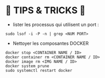 # 🧰 TIPS & TRICKS 🧰

- lister les processus qui utilisent un port :

```
sudo lsof -i -P -n | grep <NUM PORT>
```


- Nettoyer les composantes DOCKER

```
docker stop <CONTAINER NAME / ID>
docker container rm <CONTAINER NAME / ID>
docker image rm <IMG NAME / ID>
docker system prune
sudo systemctl restart docker
```
